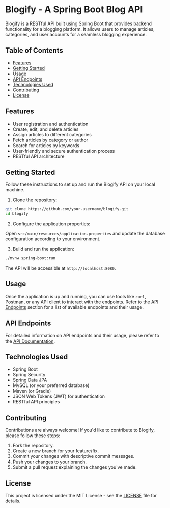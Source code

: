  
# Blogify - A Spring Boot Blog API


Blogify is a RESTful API built using Spring Boot that provides backend functionality for a blogging platform. It allows users to manage articles, categories, and user accounts for a seamless blogging experience.

## Table of Contents

- [Features](#features)
- [Getting Started](#getting-started)
- [Usage](#usage)
- [API Endpoints](#api-endpoints)
- [Technologies Used](#technologies-used)
- [Contributing](#contributing)
- [License](#license)

## Features

- User registration and authentication
- Create, edit, and delete articles
- Assign articles to different categories
- Fetch articles by category or author
- Search for articles by keywords
- User-friendly and secure authentication process
- RESTful API architecture

## Getting Started

Follow these instructions to set up and run the Blogify API on your local machine.

1. Clone the repository:

```bash
git clone https://github.com/your-username/blogify.git
cd blogify
```

2. Configure the application properties:

Open `src/main/resources/application.properties` and update the database configuration according to your environment.

3. Build and run the application:

```bash
./mvnw spring-boot:run
```

The API will be accessible at `http://localhost:8080`.

## Usage

Once the application is up and running, you can use tools like `curl`, Postman, or any API client to interact with the endpoints. Refer to the [API Endpoints](#api-endpoints) section for a list of available endpoints and their usage.

## API Endpoints

For detailed information on API endpoints and their usage, please refer to the [API Documentation](link_to_your_api_docs).

## Technologies Used

- Spring Boot
- Spring Security
- Spring Data JPA
- MySQL (or your preferred database)
- Maven (or Gradle)
- JSON Web Tokens (JWT) for authentication
- RESTful API principles

## Contributing

Contributions are always welcome! If you'd like to contribute to Blogify, please follow these steps:

1. Fork the repository.
2. Create a new branch for your feature/fix.
3. Commit your changes with descriptive commit messages.
4. Push your changes to your branch.
5. Submit a pull request explaining the changes you've made.

## License

This project is licensed under the MIT License - see the [LICENSE](LICENSE) file for details.
```
